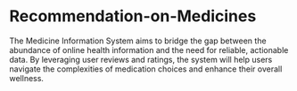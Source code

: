 # Recommendation-on-Medicines
The Medicine Information System aims to bridge the gap between the abundance of online health information and the need for reliable, actionable data. By leveraging user reviews and ratings, the system will help users navigate the complexities of medication choices and enhance their overall wellness.
